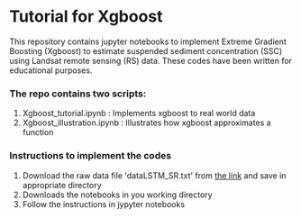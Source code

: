 # Tutorial for Xgboost
This repository contains jupyter notebooks to implement Extreme Gradient Boosting (Xgboost) to estimate suspended sediment concentration (SSC) using Landsat remote sensing (RS) data. These codes have been written for educational purposes.

### The repo contains two scripts:
1. Xgboost_tutorial.ipynb : Implements xgboost to real world data
2. Xgboost_illustration.ipynb : Illustrates how xgboost approximates a function

### Instructions to implement the codes
1. Download the raw data file 'dataLSTM_SR.txt' from [the link](https://drive.google.com/drive/folders/1WgRJtQNJPUq1WAwzHZe1KlrEg_WyRKPb) and save in appropriate directory
2. Downloads the notebooks in you working directory
3. Follow the instructions in jypyter notebooks  


